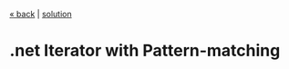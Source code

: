 [« back](../README.md#do-you-need-to-know-how-to-implement-design-patterns) | [solution](./)
# .net Iterator with Pattern-matching